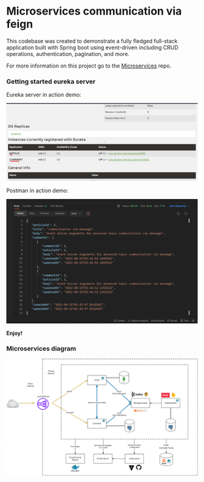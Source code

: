 # Microservices communication via feign




This codebase was created to demonstrate a fully fledged full-stack application built with Spring boot using event-driven including CRUD operations, authentication, pagination, and more.

For more information on this project go to the [Microservices](https://github.com/canguejamba/microservices) repo.



### Getting started eureka server

Eureka server in action demo:

![](/resources/eureka_server.png)

Postman in action demo:

![](/resources/postman_in_action.png)



**Enjoy!**


### Microservices diagram
![](/resources/screenshot.png)
